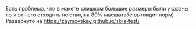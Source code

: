 Есть проблема, что в макете слишком большие размеры были указаны, но я от него отходить не стал, на 80% масшатабе выглядит норм)
Развернуто на https://zaymovskey.github.io/sbis-test/

